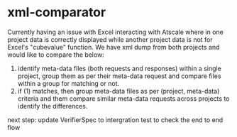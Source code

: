 # xml-comparator

Currently having an issue with Excel interacting with Atscale where in one project data is correctly displayed while
another project data is not for Excel's "cubevalue" function. We have xml dump from both projects and would like to
compare the below:

1. identify meta-data files (both requests and responses) within a single project, group them as per their meta-data
   request and compare files within a group for matching or not.
1. if (1) matches, then group meta-data files as per (project, meta-data) criteria and them compare similar meta-data
   requests across projects to identify the differences.

next step:
update VerifierSpec to intergration test to check the end to end flow